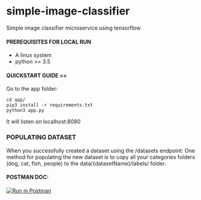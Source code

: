 # simple-image-classifier
Simple image classifier microservice using tensorflow

#### PREREQUISITES FOR LOCAL RUN
- A linux system
- python >= 3.5

#### QUICKSTART GUIDE ==
Go to the app folder:
```
cd app/
pip3 install -r requirements.txt
python3 app.py
```

It will listen on localhost:8080

### POPULATING DATASET

When you successfully created a dataset using the /datasets endpoint:
One method for populating the new dataset is to copy all your categories folders (dog, cat, fish, people) to the data/{datasetName}/labels/ folder.


#### POSTMAN DOC:

[![Run in Postman](https://run.pstmn.io/button.svg)](https://documenter.getpostman.com/view/3045659/RWMHM7ir)
